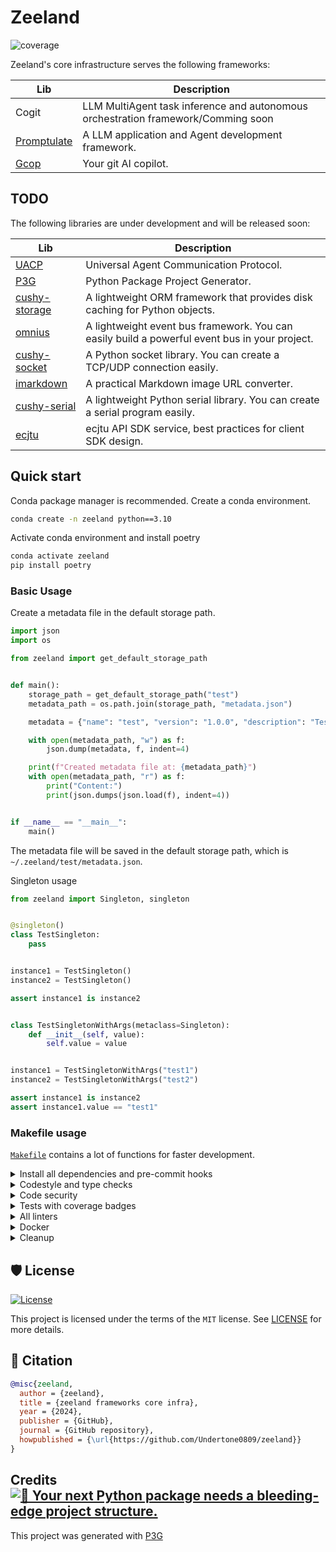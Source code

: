 # Zeeland

![coverage](./assets/images/coverage.svg)

Zeeland's core infrastructure serves the following frameworks:

| Lib                                             | Description                                                                                             |
|--------------------------------------------------------------|---------------------------------------------------------------------------------------------------------|
| Cogit   | LLM MultiAgent task inference and autonomous orchestration framework/Comming soon                                                      |
| [Promptulate](https://github.com/Undertone0809/promptulate)   | A LLM application and Agent development framework.                                                      |
| [Gcop](https://github.com/Undertone0809/gcop)                 | Your git AI copilot.                                                                                   |

## TODO

The following libraries are under development and will be released soon:

| Lib                                             | Description                                                                                             |
|--------------------------------------------------------------|---------------------------------------------------------------------------------------------------------|
| [UACP](https://github.com/Undertone0809/UACP)                 | Universal Agent Communication Protocol.                                                                  |
| [P3G](https://github.com/Undertone0809/P3G)                   | Python Package Project Generator.                                                                       |
| [cushy-storage](https://github.com/Undertone0809/cushy-storage) | A lightweight ORM framework that provides disk caching for Python objects.                             |
| [omnius](https://github.com/Undertone0809/omnius)             | A lightweight event bus framework. You can easily build a powerful event bus in your project.        |
| [cushy-socket](https://github.com/Undertone0809/cushy-socket) | A Python socket library. You can create a TCP/UDP connection easily.                                |
| [imarkdown](https://github.com/Undertone0809/imarkdown)       | A practical Markdown image URL converter.                                                               |
| [cushy-serial](https://github.com/Undertone0809/cushy-serial) | A lightweight Python serial library. You can create a serial program easily.                         |
| [ecjtu](https://github.com/Undertone0809/ecjtu)               | ecjtu API SDK service, best practices for client SDK design.                                           |

## Quick start

Conda package manager is recommended. Create a conda environment.

```bash
conda create -n zeeland python==3.10
```

Activate conda environment and install poetry

```bash
conda activate zeeland
pip install poetry
```

### Basic Usage

Create a metadata file in the default storage path.

```python
import json
import os

from zeeland import get_default_storage_path


def main():
    storage_path = get_default_storage_path("test")
    metadata_path = os.path.join(storage_path, "metadata.json")

    metadata = {"name": "test", "version": "1.0.0", "description": "Test metadata file"}

    with open(metadata_path, "w") as f:
        json.dump(metadata, f, indent=4)

    print(f"Created metadata file at: {metadata_path}")
    with open(metadata_path, "r") as f:
        print("Content:")
        print(json.dumps(json.load(f), indent=4))


if __name__ == "__main__":
    main()
```

The metadata file will be saved in the default storage path, which is `~/.zeeland/test/metadata.json`.

Singleton usage

```python
from zeeland import Singleton, singleton


@singleton()
class TestSingleton:
    pass


instance1 = TestSingleton()
instance2 = TestSingleton()

assert instance1 is instance2


class TestSingletonWithArgs(metaclass=Singleton):
    def __init__(self, value):
        self.value = value


instance1 = TestSingletonWithArgs("test1")
instance2 = TestSingletonWithArgs("test2")

assert instance1 is instance2
assert instance1.value == "test1"
```

### Makefile usage

[`Makefile`](https://github.com/Undertone0809/zeeland/blob/main/Makefile) contains a lot of functions for faster development.

<details>
<summary>Install all dependencies and pre-commit hooks</summary>
<p>

Install requirements:

```bash
make install
```

Pre-commit hooks coulb be installed after `git init` via

```bash
make pre-commit-install
```

</p>
</details>

<details>
<summary>Codestyle and type checks</summary>
<p>

Automatic formatting uses `ruff`.

```bash
make format
```

Codestyle checks only, without rewriting files:

```bash
make check-codestyle
```

> Note: `check-codestyle` uses `ruff` and `darglint` library

</p>
</details>

<details>
<summary>Code security</summary>
<p>

> If this command is not selected during installation, it cannnot be used.

```bash
make check-safety
```

This command launches `Poetry` integrity checks as well as identifies security issues with `Safety` and `Bandit`.

```bash
make check-safety
```

</p>
</details>

<details>
<summary>Tests with coverage badges</summary>
<p>

Run `pytest`

```bash
make test
```

</p>
</details>

<details>
<summary>All linters</summary>
<p>

Of course there is a command to run all linters in one:

```bash
make lint
```

the same as:

```bash
make check-codestyle && make test && make check-safety
```

</p>
</details>

<details>
<summary>Docker</summary>
<p>

```bash
make docker-build
```

which is equivalent to:

```bash
make docker-build VERSION=latest
```

Remove docker image with

```bash
make docker-remove
```

More information [about docker](https://github.com/Undertone0809/python-package-template/tree/main/%7B%7B%20cookiecutter.project_name%20%7D%7D/docker).

</p>
</details>

<details>
<summary>Cleanup</summary>
<p>
Delete pycache files

```bash
make pycache-remove
```

Remove package build

```bash
make build-remove
```

Delete .DS_STORE files

```bash
make dsstore-remove
```

Remove .mypycache

```bash
make mypycache-remove
```

Or to remove all above run:

```bash
make cleanup
```

</p>
</details>

## 🛡 License

[![License](https://img.shields.io/github/license/Undertone0809/zeeland)](https://github.com/Undertone0809/zeeland/blob/main/LICENSE)

This project is licensed under the terms of the `MIT` license. See [LICENSE](https://github.com/Undertone0809/zeeland/blob/main/LICENSE) for more details.

## 📃 Citation

```bibtex
@misc{zeeland,
  author = {zeeland},
  title = {zeeland frameworks core infra},
  year = {2024},
  publisher = {GitHub},
  journal = {GitHub repository},
  howpublished = {\url{https://github.com/Undertone0809/zeeland}}
}
```

## Credits [![🚀 Your next Python package needs a bleeding-edge project structure.](https://img.shields.io/badge/P3G-%F0%9F%9A%80-brightgreen)](https://github.com/Undertone0809/python-package-template)

This project was generated with [P3G](https://github.com/Undertone0809/P3G)
